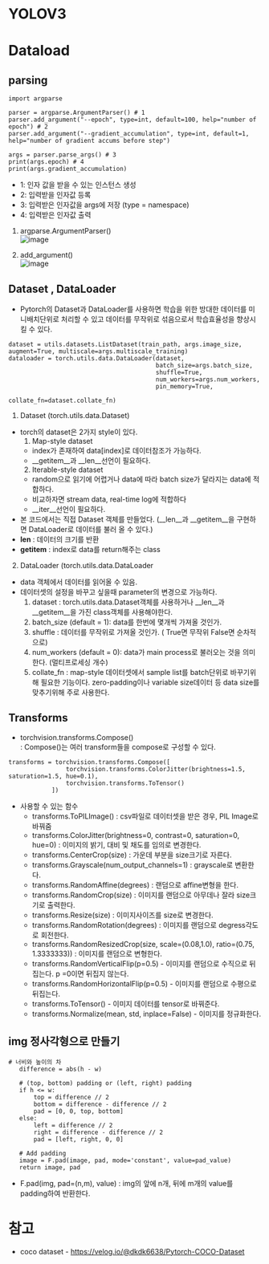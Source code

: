 # YOLOV3
# Dataload
## parsing
```
import argparse

parser = argparse.ArgumentParser() # 1
parser.add_argument("--epoch", type=int, default=100, help="number of epoch") # 2
parser.add_argument("--gradient_accumulation", type=int, default=1, help="number of gradient accums before step")

args = parser.parse_args() # 3
print(args.epoch) # 4
print(args.gradient_accumulation)
```
- 1: 인자 값을 받을 수 있는 인스턴스 생성
- 2: 입력받을 인자값 등록
- 3: 입력받은 인자값을 args에 저장 (type = namespace)
- 4: 입력받은 인자값 출력

1. argparse.ArgumentParser()\
![image](https://user-images.githubusercontent.com/70633080/106458577-f074de00-64d3-11eb-9fff-c8ea6de6a96e.png)

2. add_argument()\
![image](https://user-images.githubusercontent.com/70633080/106458624-01255400-64d4-11eb-9a89-a41355b7fc13.png)

## Dataset , DataLoader
- Pytorch의 Dataset과 DataLoader를 사용하면 학습을 위한 방대한 데이터를 미니배치단위로 처리할 수 있고 데이터를 무작위로 섞음으로서 학습효율성을 향상시킬 수 있다.
```
dataset = utils.datasets.ListDataset(train_path, args.image_size, augment=True, multiscale=args.multiscale_training)
dataloader = torch.utils.data.DataLoader(dataset,
                                         batch_size=args.batch_size,
                                         shuffle=True,
                                         num_workers=args.num_workers,
                                         pin_memory=True,
                                         collate_fn=dataset.collate_fn)
```
1. Dataset (torch.utils.data.Dataset)
- torch의 dataset은 2가지 style이 있다.
  1. Map-style dataset
    - index가 존재하여 data[index]로 데이터참조가 가능하다.
    - __getitem__과 __len__선언이 필요하다.
  2. Iterable-style dataset
    - random으로 읽기에 어렵거나 data에 따라 batch size가 달라지는 data에 적합하다.
    - 비교하자면 stream data, real-time log에 적합하다
    - __iter__선언이 필요하다.
- 본 코드에서는 직접 Dataset 객체를 만들었다. (__len__과 __getitem__을 구현하면 DataLoader로 데이터를 불러 올 수 있다.)
- __len__ : 데이터의 크기를 반환
- __getitem__ : index로 data를 return해주는 class

2. DataLoader (torch.utils.data.DataLoader
- data 객체에서 데이터를 읽어올 수 있음. 
- 데이터셋의 설정을 바꾸고 싶을때 parameter의 변경으로 가능하다.
  1. dataset : torch.utils.data.Dataset객체를 사용하거나 __len__과 __getitem__을 가진 class객체를 사용해야한다.
  2. batch_size (default = 1): data를 한번에 몇개씩 가져올 것인가.
  3. shuffle : 데이터를 무작위로 가져올 것인가. ( True면 무작위 False면 순차적으로)
  4. num_workers (default = 0): data가 main process로 불러오는 것을 의미한다. (멀티프로세싱 개수)
  5. collate_fn : map-style 데이터셋에서 sample list를 batch단위로 바꾸기위해 필요한 기능이다. zero-padding이나 variable size데이터 등 data size를 맞추기위해 주로 사용한다.

## Transforms
- torchvision.transforms.Compose()\
: Compose()는 여러 transform들을 compose로 구성할 수 있다.
```
transforms = torchvision.transforms.Compose([
                torchvision.transforms.ColorJitter(brightness=1.5, saturation=1.5, hue=0.1),
                torchvision.transforms.ToTensor()
            ])
```
- 사용할 수 있는 함수
  - transforms.ToPILImage() : csv파일로 데이터셋을 받은 경우, PIL Image로 바꿔줌
  - transforms.ColorJitter(brightness=0, contrast=0, saturation=0, hue=0) : 이미지의 밝기, 대비 및 채도를 임의로 변경한다.
  - transforms.CenterCrop(size) : 가운데 부분을 size크기로 자른다.
  - transforms.Grayscale(num_output_channels=1) : grayscale로 변환한다.
  - transforms.RandomAffine(degrees) : 랜덤으로 affine변형을 한다.
  - transforms.RandomCrop(size) : 이미지를 랜덤으로 아무데나 잘라 size크기로 출력한다.
  - transforms.Resize(size) : 이미지사이즈를 size로 변경한다.
  - transforms.RandomRotation(degrees) : 이미지를 랜덤으로 degress각도로 회전한다.
  - transforms.RandomResizedCrop(size, scale=(0.08,1.0), ratio=(0.75, 1.3333333)) : 이미지를 랜덤으로 변형한다.
  - transforms.RandomVerticalFlip(p=0.5) - 이미지를 랜덤으로 수직으로 뒤집는다. p =0이면 뒤집지 않는다.
  - transforms.RandomHorizontalFlip(p=0.5) - 이미지를 랜덤으로 수평으로 뒤집는다.
  - transforms.ToTensor() - 이미지 데이터를 tensor로 바꿔준다.
  - transforms.Normalize(mean, std, inplace=False) - 이미지를 정규화한다.
  
 ## img 정사각형으로 만들기
 ```
 # 너비와 높이의 차
    difference = abs(h - w)

    # (top, bottom) padding or (left, right) padding
    if h <= w:
        top = difference // 2
        bottom = difference - difference // 2
        pad = [0, 0, top, bottom]
    else:
        left = difference // 2
        right = difference - difference // 2
        pad = [left, right, 0, 0]

    # Add padding
    image = F.pad(image, pad, mode='constant', value=pad_value)
    return image, pad
```
- F.pad(img, pad=(n,m), value) : img의 앞에 n개, 뒤에 m개의 value를 padding하여 반환한다. 

# 참고
- coco dataset - <https://velog.io/@dkdk6638/Pytorch-COCO-Dataset>
